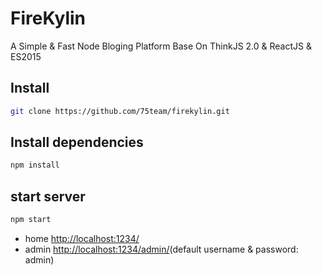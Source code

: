 # FireKylin

A Simple & Fast Node Bloging Platform Base On ThinkJS 2.0 & ReactJS & ES2015


## Install

```sh
git clone https://github.com/75team/firekylin.git
```

## Install dependencies

```js
npm install
```

## start server

```js
npm start
```

* home <http://localhost:1234/>
* admin <http://localhost:1234/admin/>(default username & password: admin)



